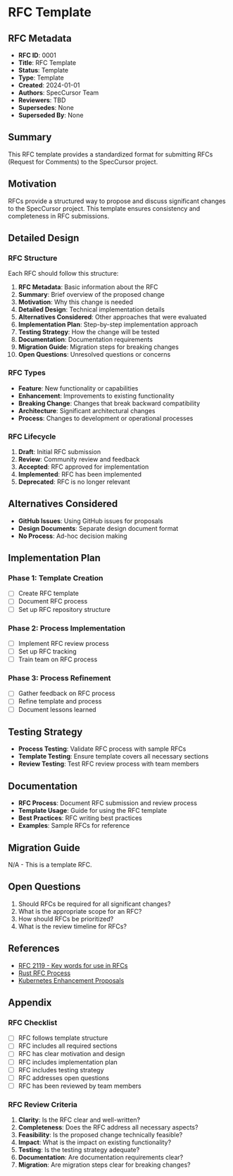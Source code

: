 # RFC Template

## RFC Metadata

- **RFC ID**: 0001
- **Title**: RFC Template
- **Status**: Template
- **Type**: Template
- **Created**: 2024-01-01
- **Authors**: SpecCursor Team
- **Reviewers**: TBD
- **Supersedes**: None
- **Superseded By**: None

## Summary

This RFC template provides a standardized format for submitting RFCs (Request for Comments) to the SpecCursor project.

## Motivation

RFCs provide a structured way to propose and discuss significant changes to the SpecCursor project. This template ensures consistency and completeness in RFC submissions.

## Detailed Design

### RFC Structure

Each RFC should follow this structure:

1. **RFC Metadata**: Basic information about the RFC
2. **Summary**: Brief overview of the proposed change
3. **Motivation**: Why this change is needed
4. **Detailed Design**: Technical implementation details
5. **Alternatives Considered**: Other approaches that were evaluated
6. **Implementation Plan**: Step-by-step implementation approach
7. **Testing Strategy**: How the change will be tested
8. **Documentation**: Documentation requirements
9. **Migration Guide**: Migration steps for breaking changes
10. **Open Questions**: Unresolved questions or concerns

### RFC Types

- **Feature**: New functionality or capabilities
- **Enhancement**: Improvements to existing functionality
- **Breaking Change**: Changes that break backward compatibility
- **Architecture**: Significant architectural changes
- **Process**: Changes to development or operational processes

### RFC Lifecycle

1. **Draft**: Initial RFC submission
2. **Review**: Community review and feedback
3. **Accepted**: RFC approved for implementation
4. **Implemented**: RFC has been implemented
5. **Deprecated**: RFC is no longer relevant

## Alternatives Considered

- **GitHub Issues**: Using GitHub issues for proposals
- **Design Documents**: Separate design document format
- **No Process**: Ad-hoc decision making

## Implementation Plan

### Phase 1: Template Creation

- [ ] Create RFC template
- [ ] Document RFC process
- [ ] Set up RFC repository structure

### Phase 2: Process Implementation

- [ ] Implement RFC review process
- [ ] Set up RFC tracking
- [ ] Train team on RFC process

### Phase 3: Process Refinement

- [ ] Gather feedback on RFC process
- [ ] Refine template and process
- [ ] Document lessons learned

## Testing Strategy

- **Process Testing**: Validate RFC process with sample RFCs
- **Template Testing**: Ensure template covers all necessary sections
- **Review Testing**: Test RFC review process with team members

## Documentation

- **RFC Process**: Document RFC submission and review process
- **Template Usage**: Guide for using the RFC template
- **Best Practices**: RFC writing best practices
- **Examples**: Sample RFCs for reference

## Migration Guide

N/A - This is a template RFC.

## Open Questions

1. Should RFCs be required for all significant changes?
2. What is the appropriate scope for an RFC?
3. How should RFCs be prioritized?
4. What is the review timeline for RFCs?

## References

- [RFC 2119 - Key words for use in RFCs](https://tools.ietf.org/html/rfc2119)
- [Rust RFC Process](https://github.com/rust-lang/rfcs)
- [Kubernetes Enhancement Proposals](https://github.com/kubernetes/enhancements)

## Appendix

### RFC Checklist

- [ ] RFC follows template structure
- [ ] RFC includes all required sections
- [ ] RFC has clear motivation and design
- [ ] RFC includes implementation plan
- [ ] RFC includes testing strategy
- [ ] RFC addresses open questions
- [ ] RFC has been reviewed by team members

### RFC Review Criteria

1. **Clarity**: Is the RFC clear and well-written?
2. **Completeness**: Does the RFC address all necessary aspects?
3. **Feasibility**: Is the proposed change technically feasible?
4. **Impact**: What is the impact on existing functionality?
5. **Testing**: Is the testing strategy adequate?
6. **Documentation**: Are documentation requirements clear?
7. **Migration**: Are migration steps clear for breaking changes?
